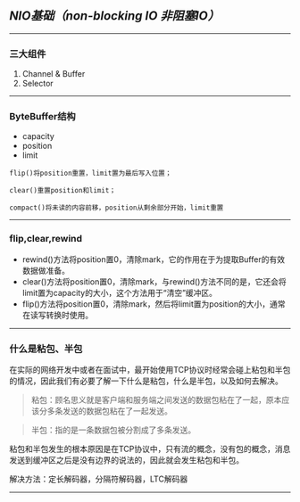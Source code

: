 ## ***NIO基础（non-blocking IO 非阻塞IO）***

---

### **三大组件**
 1. Channel & Buffer
 2. Selector

---

### **ByteBuffer结构**
- capacity
- position
- limit

`flip()将position重置，limit置为最后写入位置；`

`clear()重置position和limit；`

`compact()将未读的内容前移，position从剩余部分开始，limit重置`

---

### **flip,clear,rewind**
- rewind()方法将position置0，清除mark，它的作用在于为提取Buffer的有效数据做准备。
- clear()方法将position置0，清除mark，与rewind()方法不同的是，它还会将limit置为capacity的大小，这个方法用于“清空”缓冲区。
- flip()方法将position置0，清除mark，然后将limit置为position的大小，通常在读写转换时使用。

---

### **什么是粘包、半包**
在实际的网络开发中或者在面试中，最开始使用TCP协议时经常会碰上粘包和半包的情况，因此我们有必要了解一下什么是粘包，什么是半包，以及如何去解决。

> 粘包：顾名思义就是客户端和服务端之间发送的数据包粘在了一起，原本应该分多条发送的数据包粘在了一起发送。

> 半包：指的是一条数据包被分割成了多条发送。

粘包和半包发生的根本原因是在TCP协议中，只有流的概念，没有包的概念，消息发送到缓冲区之后是没有边界的说法的，因此就会发生粘包和半包。

解决方法：定长解码器，分隔符解码器，LTC解码器

---